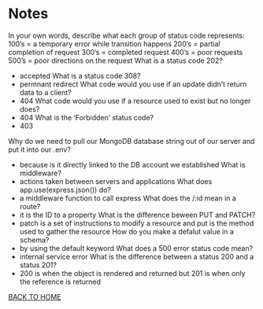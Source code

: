# Notes

In your own words, describe what each group of status code represents:
100’s = a temporary error while transition happens
200’s = partial completion of request
300’s = completed request
400’s = poor requests
500’s = poor directions on the request
What is a status code 202?
- accepted 
What is a status code 308?
- permnant redirect
What code would you use if an update didn’t return data to a client?
- 404
What code would you use if a resource used to exist but no longer does?
- 404
What is the ‘Forbidden’ status code?
- 403



Why do we need to pull our MongoDB database string out of our server and put it into our .env?
- because is it directly linked to the DB account we established
What is middleware?
- actions taken between servers and applications
What does app.use(express.json()) do?
- a middleware function to call express
What does the /:id mean in a route?
- it is the ID to a property
What is the difference beween PUT and PATCH?
- patch is a set of instructions to modify a resource and put is the method used to gather the resource
How do you make a defalut value in a schema?
- by using the default keyword
What does a 500 error status code mean?
- internal service error
What is the difference between a status 200 and a status 201?
- 200 is when the object is rendered and returned but 201 is when only the reference is returned

[BACK TO HOME](https://folksmash.github.io/reading-notes/)